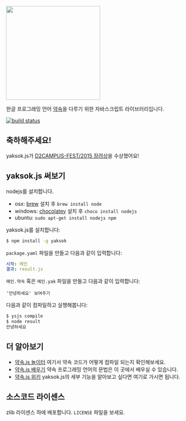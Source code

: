 <img src="https://cdn.rawgit.com/agemor/yaksok.js/master/logo/logo-noir.svg" width="256">

한글 프로그래밍 언어 [약속](http://yaksok.org/)을 다루기 위한 자바스크립트 라이브러리입니다.

[![build status](https://travis-ci.org/disjukr/yaksok.js.svg)](https://travis-ci.org/disjukr/yaksok.js)


## 축하해주세요!

yaksok.js가 [D2CAMPUS-FEST/2015 장려상](https://github.com/D2CAMPUS-FEST/2015#yaksokjs--장려상)을 수상했어요!


## yaksok.js 써보기

nodejs를 설치합니다.

* osx: [brew](http://brew.sh/) 설치 후 `brew install node`
* windows: [chocolatey](https://chocolatey.org/) 설치 후 `choco install nodejs`
* ubuntu: `sudo apt-get install nodejs npm`

yaksok.js를 설치합니다:

```sh
$ npm install -g yaksok
```

`package.yaml` 파일을 만들고 다음과 같이 입력합니다:

```yaml
시작: 메인
결과: result.js
```

`메인.약속` 혹은 `메인.yak` 파일을 만들고 다음과 같이 입력합니다:

```yaksok
'안녕하세요' 보여주기
```

다음과 같이 컴파일하고 실행해봅니다:

```sh
$ ysjs compile
$ node result
안녕하세요
```


## 더 알아보기

* [약속.js 놀이터](http://0xabcdef.com/yaksok.js/#play) 여기서 약속 코드가 어떻게 컴파일 되는지 확인해보세요.
* [약속.js 배우기](http://0xabcdef.com/yaksok.js/#learn) 약속 프로그래밍 언어의 문법은 이 곳에서 배우실 수 있습니다.
* [약속.js 위키](https://github.com/disjukr/yaksok.js/wiki) yaksok.js의 세부 기능을 알아보고 싶다면 여기로 가시면 됩니다.


## 소스코드 라이센스
zlib 라이센스 하에 배포합니다. `LICENSE` 파일을 보세요.
